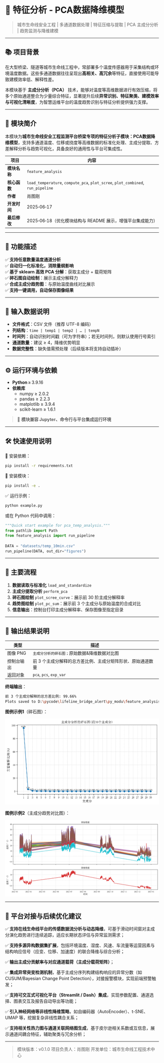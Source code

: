 # 🧩 特征分析 - PCA数据降维模型

> 城市生命线安全工程 | 多通道数据处理 | 特征压缩与提取 | PCA 主成分分析 | 趋势监测与降维建模

------

## 📚 项目背景

在大型桥梁、隧道等城市生命线工程中，常部署多个温度传感器用于采集结构或环境温度数据。这些多通道数据往往呈现出**高相关、高冗余**等特征，直接使用可能导致建模效率低、解释性差。

本模块基于 **主成分分析（PCA）** 技术，能够对温度等高维数据进行有效压缩，将多个原始通道整合为少量综合特征，显著提升后续**异常识别、特征聚类、建模效率与可视化清晰度**，为智慧运维平台的温度趋势识别与特征分析提供强力支撑。

------

## 📌 模块简介

本模块为**城市生命线安全工程监测平台桥梁专项的特征分析子模块：PCA数据降维模型**，支持多通道温度、位移或挠度等高维数据的标准化处理、主成分提取、方差解释分析与趋势可视化，具备良好的通用性与平台可集成性。

| 项目         | 内容                                                         |
| ------------ | ------------------------------------------------------------ |
| **模块名称** | `feature_analysis`                                           |
| **核心函数** | `load_temperature`, `compute_pca`, `plot_scree`, `plot_combined`, `run_pipeline` |
| **作者**     | 肖图刚                                                       |
| **开发时间** | 2025‑06‑17                                                   |
| **最后修改** | 2025‑06‑18（优化模块结构与 README 展示，增强平台集成能力）   |

------

## 🌟 功能描述

✅ **支持任意数量温度通道分析**  
✅ **自动归一化标准化，消除量纲影响**  
✅ **基于 sklearn 高效 PCA 分解**：获取主成分 + 载荷矩阵  
✅ **碎石图自动绘制**：展示主成分解释力  
✅ **合成主成分趋势图**：与原始温度曲线对比展示  
✅ **支持一键调用，自动保存图像结果**

------

## 📂 输入数据说明

- **文件格式**：CSV 文件（推荐 UTF-8 编码）
- **列结构**：`time | temp1 | temp2 | … | tempN`
- **时间列**：自动识别时间戳（可为字符串）；若无时间列，则默认使用行号索引
- **通道数量**：建议 ≥ 4，降维优势明显
- **数据完整性**：缺失值需预处理（后续版本将支持自动插补）

------

## ⚙️ 运行环境与依赖

- **Python** ≥ 3.9.16
- **依赖库**
  - numpy ≥ 2.0.2
  - pandas ≥ 2.2.3
  - matplotlib ≥ 3.9.4
  - scikit-learn ≥ 1.6.1

> 📝 **模块兼容 Jupyter、命令行与平台集成运行环境**

------

## 🛠️ 快速使用说明

📁 安装依赖：

```bash
pip install -r requirements.txt
```

📁 安装模块：

```bash
pip install -e .
```

✅ 运行示例：

```bash
python example.py
```

或在 Python 代码中调用：

```python
"""Quick start example for pca_temp_analysis."""
from pathlib import Path
from feature_analysis import run_pipeline

DATA = "datasets/temp_10min.csv"
run_pipeline(DATA, out_dir="figures")
```

------

## 🔢 主要流程

1. **数据读取与标准化** `load_and_standardize`
2. **主成分提取分析** `perform_pca`
3. **碎石图绘制** `plot_scree_curve`：展示前 30 阶主成分解释率
4. **趋势图绘制** `plot_pc_sum`：展示前 3 个主成分与原始温度的合成对比
5. **信息输出**：控制台打印主成分解释率、保存图像至指定目录

------

## 💾 输出结果说明

| 类型       | 描述                                                        |
| ---------- | ----------------------------------------------------------- |
| 图像 PNG   | `主成分分析的碎石图；`原始数据&降维数据对比图               |
| 控制台输出 | 前 3 个主成分解释的总方差比例、主成分矩阵形状、原始通道数量 |
| 返回对象   | `pca`, `pcs`, `exp_var`                                     |

**终端输出**：

```bash
前 3 个主成分解释的总方差比例: 99.66%
Plots saved to D:\pycode\lifeline_bridge_alert\py_modu\feature_analysis\figures
```

**图例示例1**（碎石图）：

![主成分分析的碎石图](figures/主成分分析的碎石图.png)

**图例示例2**（主成分趋势对比图）：

![原始数据&降维数据对比](figures/原始数据&降维数据对比图.png)

------

## 🔁 平台对接与后续优化建议

✅ **支持在线生命线平台的传感数据流分析与动态降维**，可基于滑动时间窗对主成分演化趋势进行连续追踪，适应长期状态评估与异常监测需求；

✅ **支持多源异构数据集扩展**，包括环境温度、湿度、风速、车流量等运营因素与结构响应信号（应变、位移、加速度）的联合降维与综合分析；

✅ **输出主成分贡献率与对应通道载荷（主成分载荷矩阵）**；

✅ **集成异常突变检测机制**，基于主成分序列构建结构响应的异常分数（如CUSUM/Bayesian Change Point Detection），对接报警模块，实现前端预警触发；

✅ **支持可交互式可视化平台（Streamlit / Dash）集成**，实现参数配置、通道选择、图表交互及报告自动导出等功能；

✅ **引入神经网络等非线性降维策略**，如自编码器（AutoEncoder）、t-SNE、UMAP 等，挖掘复杂非线性耦合关系；

✅ **支持相关性热力图与通道关联网络图生成**，基于皮尔逊相关系数或互信息，展示通道间耦合特征，辅助聚类与冗余分析；

------

> 模块版本：v0.1.0
>  项目负责人：肖图刚
>  开发单位：城市生命线工程技术中心